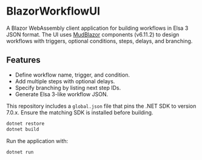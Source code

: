 # BlazorWorkflowUI

A Blazor WebAssembly client application for building workflows in Elsa 3 JSON format. The UI uses [MudBlazor](https://mudblazor.com/) components (v6.11.2) to design workflows with triggers, optional conditions, steps, delays, and branching.

## Features
- Define workflow name, trigger, and condition.
- Add multiple steps with optional delays.
- Specify branching by listing next step IDs.
- Generate Elsa 3-like workflow JSON.

This repository includes a `global.json` file that pins the .NET SDK to
version 7.0.x. Ensure the matching SDK is installed before building.

```bash
dotnet restore
dotnet build
```

Run the application with:

```bash
dotnet run
```
